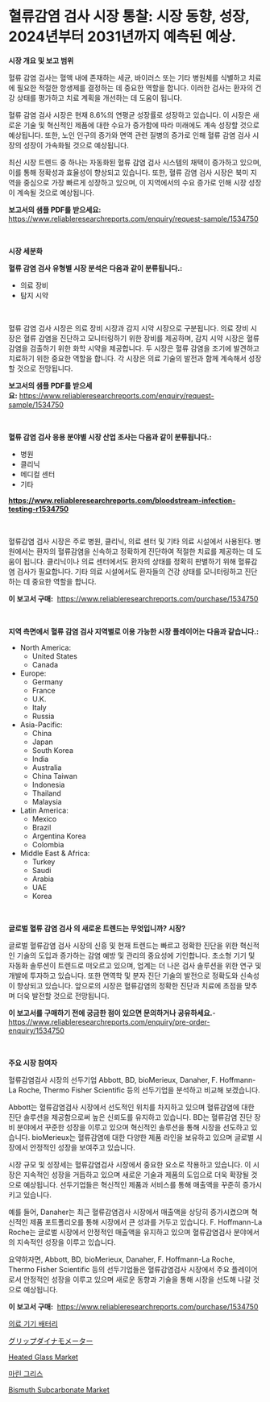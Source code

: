 <p><h1>혈류감염 검사 시장 통찰: 시장 동향, 성장, 2024년부터 2031년까지 예측된 예상.</h1></p><p><strong>시장 개요 및 보고 범위</strong></p>
<p><p>혈류 감염 검사는 혈액 내에 존재하는 세균, 바이러스 또는 기타 병원체를 식별하고 치료에 필요한 적절한 항생제를 결정하는 데 중요한 역할을 합니다. 이러한 검사는 환자의 건강 상태를 평가하고 치료 계획을 개선하는 데 도움이 됩니다.</p><p>혈류 감염 검사 시장은 현재 8.6%의 연평균 성장률로 성장하고 있습니다. 이 시장은 새로운 기술 및 혁신적인 제품에 대한 수요가 증가함에 따라 미래에도 계속 성장할 것으로 예상됩니다. 또한, 노인 인구의 증가와 면역 관련 질병의 증가로 인해 혈류 감염 검사 시장의 성장이 가속화될 것으로 예상됩니다.</p><p>최신 시장 트렌드 중 하나는 자동화된 혈류 감염 검사 시스템의 채택이 증가하고 있으며, 이를 통해 정확성과 효율성이 향상되고 있습니다. 또한, 혈류 감염 검사 시장은 북미 지역을 중심으로 가장 빠르게 성장하고 있으며, 이 지역에서의 수요 증가로 인해 시장 성장이 계속될 것으로 예상됩니다.</p></p>
<p><strong>보고서의 샘플 PDF를 받으세요:</strong> <a href="https://www.reliableresearchreports.com/enquiry/request-sample/1534750">https://www.reliableresearchreports.com/enquiry/request-sample/1534750</a></p>
<p>&nbsp;</p>
<p><strong>시장 세분화</strong></p>
<p><strong>혈류 감염 검사 유형별 시장 분석은 다음과 같이 분류됩니다.:</strong></p>
<p><ul><li>의료 장비</li><li>탐지 시약</li></ul></p>
<p>&nbsp;</p>
<p><p>혈류 감염 검사 시장은 의료 장비 시장과 감지 시약 시장으로 구분됩니다. 의료 장비 시장은 혈류 감염을 진단하고 모니터링하기 위한 장비를 제공하며, 감지 시약 시장은 혈류 감염을 검출하기 위한 화학 시약을 제공합니다. 두 시장은 혈류 감염을 조기에 발견하고 치료하기 위한 중요한 역할을 합니다. 각 시장은 의료 기술의 발전과 함께 계속해서 성장할 것으로 전망됩니다.</p></p>
<p><strong>보고서의 샘플 PDF를 받으세요:</strong>&nbsp;<a href="https://www.reliableresearchreports.com/enquiry/request-sample/1534750">https://www.reliableresearchreports.com/enquiry/request-sample/1534750</a></p>
<p>&nbsp;</p>
<p><strong> 혈류 감염 검사 응용 분야별 시장 산업 조사는 다음과 같이 분류됩니다.:</strong></p>
<p><ul><li>병원</li><li>클리닉</li><li>메디컬 센터</li><li>기타</li></ul></p>
<p><strong><a href="https://www.reliableresearchreports.com/bloodstream-infection-testing-r1534750">https://www.reliableresearchreports.com/bloodstream-infection-testing-r1534750</a></strong></p>
<p>&nbsp;</p>
<p><p>혈류감염 검사 시장은 주로 병원, 클리닉, 의료 센터 및 기타 의료 시설에서 사용된다. 병원에서는 환자의 혈류감염을 신속하고 정확하게 진단하여 적절한 치료를 제공하는 데 도움이 됩니다. 클리닉이나 의료 센터에서도 환자의 상태를 정확히 판별하기 위해 혈류감염 검사가 필요합니다. 기타 의료 시설에서도 환자들의 건강 상태를 모니터링하고 진단하는 데 중요한 역할을 합니다.</p></p>
<p><strong>이 보고서 구매:</strong>&nbsp; <a href="https://www.reliableresearchreports.com/purchase/1534750">https://www.reliableresearchreports.com/purchase/1534750</a></p>
<p>&nbsp;</p>
<p><strong>지역 측면에서 혈류 감염 검사 지역별로 이용 가능한 시장 플레이어는 다음과 같습니다.:</strong></p>
<p><ul>
    <li>
        North America:
        <ul>
            <li>United States</li>
            <li>Canada</li>
        </ul>
    </li>
    <li>
        Europe:
        <ul>
            <li>Germany</li>
            <li>France</li>
            <li>U.K.</li>
            <li>Italy</li>
            <li>Russia</li>
        </ul>
    </li>
    <li>
        Asia-Pacific:
        <ul>
            <li>China</li>
            <li>Japan</li>
            <li>South Korea</li>
            <li>India</li>
            <li>Australia</li>
            <li>China Taiwan</li>
            <li>Indonesia</li>
            <li>Thailand</li>
            <li>Malaysia</li>
        </ul>
    </li>
    <li>
        Latin America:
        <ul>
            <li>Mexico</li>
            <li>Brazil</li>
            <li>Argentina Korea</li>
            <li>Colombia</li>
        </ul>
    </li>
    <li>
        Middle East & Africa:
        <ul>
            <li>Turkey</li>
            <li>Saudi</li>
            <li>Arabia</li>
            <li>UAE</li>
            <li>Korea</li>
        </ul>
    </li>
    </ul></p>
<p>&nbsp;</p>
<p><strong>글로벌 혈류 감염 검사 의 새로운 트렌드는 무엇입니까? 시장?</strong></p>
<p><p>글로벌 혈류감염 검사 시장의 신흥 및 현재 트렌드는 빠르고 정확한 진단을 위한 혁신적인 기술의 도입과 증가하는 감염 예방 및 관리의 중요성에 기인합니다. 초소형 기기 및 자동화 솔루션이 트렌드로 떠오르고 있으며, 업계는 더 나은 검사 솔루션을 위한 연구 및 개발에 투자하고 있습니다. 또한 면역학 및 분자 진단 기술의 발전으로 정확도와 신속성이 향상되고 있습니다. 앞으로의 시장은 혈류감염의 정확한 진단과 치료에 초점을 맞추며 더욱 발전할 것으로 전망됩니다.</p></p>
<p><strong>이 보고서를 구매하기 전에 궁금한 점이 있으면 문의하거나 공유하세요.</strong>- <a href="https://www.reliableresearchreports.com/enquiry/pre-order-enquiry/1534750">https://www.reliableresearchreports.com/enquiry/pre-order-enquiry/1534750</a></p>
<p>&nbsp;</p>
<p><strong>주요 시장 참여자</strong></p>
<p><p>혈류감염검사 시장의 선두기업 Abbott, BD, bioMerieux, Danaher, F. Hoffmann-La Roche, Thermo Fisher Scientific 등의 선두기업을 분석하고 비교해 보겠습니다.</p><p>Abbott는 혈류감염검사 시장에서 선도적인 위치를 차지하고 있으며 혈류감염에 대한 진단 솔루션을 제공함으로써 높은 신뢰도를 유지하고 있습니다. BD는 혈류감염 진단 장비 분야에서 꾸준한 성장을 이루고 있으며 혁신적인 솔루션을 통해 시장을 선도하고 있습니다. bioMerieux는 혈류감염에 대한 다양한 제품 라인을 보유하고 있으며 글로벌 시장에서 안정적인 성장을 보여주고 있습니다.</p><p>시장 규모 및 성장세는 혈류감염검사 시장에서 중요한 요소로 작용하고 있습니다. 이 시장은 지속적인 성장을 거듭하고 있으며 새로운 기술과 제품의 도입으로 더욱 확장될 것으로 예상됩니다. 선두기업들은 혁신적인 제품과 서비스를 통해 매출액을 꾸준히 증가시키고 있습니다.</p><p>예를 들어, Danaher는 최근 혈류감염검사 시장에서 매출액을 상당히 증가시켰으며 혁신적인 제품 포트폴리오를 통해 시장에서 큰 성과를 거두고 있습니다. F. Hoffmann-La Roche는 글로벌 시장에서 안정적인 매출액을 유지하고 있으며 혈류감염검사 분야에서의 지속적인 성장을 이루고 있습니다.</p><p>요약하자면, Abbott, BD, bioMerieux, Danaher, F. Hoffmann-La Roche, Thermo Fisher Scientific 등의 선두기업들은 혈류감염검사 시장에서 주요 플레이어로서 안정적인 성장을 이루고 있으며 새로운 동향과 기술을 통해 시장을 선도해 나갈 것으로 예상됩니다.</p></p>
<p><strong>이 보고서 구매:</strong>&nbsp;&nbsp;<a href="https://www.reliableresearchreports.com/purchase/1534750">https://www.reliableresearchreports.com/purchase/1534750</a></p>
<p><p><a href="https://github.com/vss5505pa7z1p/Market-Research-Report-List-1/blob/main/375688718291.md">의료 기기 배터리</a></p><p><a href="https://github.com/vhemk0794148/Market-Research-Report-List-1/blob/main/431711019940.md">グリップダイナモメーター</a></p><p><a href="https://silk-columnist-571.notion.site/Heated-Glass-Market-Challenges-Opportunities-and-Growth-Drivers-and-Major-Market-Players-forecast-98a8f0a163824637b94b504ba5756439">Heated Glass Market</a></p><p><a href="https://medium.com/@carolynurton5656/%ED%95%B4%EC%96%91-%EA%B7%B8%EB%A6%AC%EC%8A%A4-%EC%8B%9C%EC%9E%A5-%EC%84%B1%EA%B3%B5%EC%A0%81%EC%9D%B8-%EB%B9%84%EC%A6%88%EB%8B%88%EC%8A%A4-%EC%A0%84%EB%9E%B5%EC%9D%98-%EC%97%B4%EC%87%A0-%EC%98%88%EC%B8%A1-2031%EB%85%84%EA%B9%8C%EC%A7%80-24c008448840">마린 그리스</a></p><p><a href="https://cat-emmental-94b.notion.site/Bismuth-Subcarbonate-Market-Research-Report-Forecasted-for-Period-from-2024-2031-by-Market-Type--ed5583a0d18b4fde877c47d8f4580d91">Bismuth Subcarbonate Market</a></p></p>